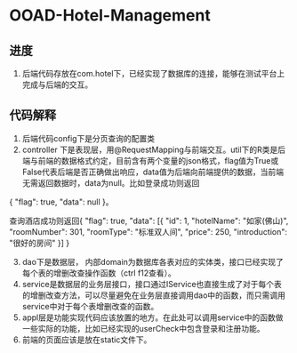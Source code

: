 # OOAD-Hotel-Management

## 进度
1. 后端代码存放在com.hotel下，已经实现了数据库的连接，能够在测试平台上完成与后端的交互。

## 代码解释
1. 后端代码config下是分页查询的配置类
2. controller 下是表现层，用@RequestMapping与前端交互。util下的R类是后端与前端的数据格式约定，目前含有两个变量的json格式，flag值为True或False代表后端是否正确做出响应，data值为后端向前端提供的数据，当前端无需返回数据时，data为null。比如登录成功则返回

{
    "flag": true,
    "data": null
}。

查询酒店成功则返回{
    "flag": true,
    "data": [{
        "id": 1,
        "hotelName": "如家(佛山)",
        "roomNumber": 301,
        "roomType": "标准双人间",
        "price": 250,
        "introduction": "很好的房间"
    }]
}

3. dao下是数据层， 内部domain为数据库各表对应的实体类，接口已经实现了每个表的增删改查操作函数（ctrl f12查看）。
4. service是数据层的业务层接口，接口通过IService也直接生成了对于每个表的增删改查方法，可以尽量避免在业务层直接调用dao中的函数，而只需调用service中对于每个表增删改查的函数。
5. appl层是功能实现代码应该放置的地方。在此处可以调用service中的函数做一些实际的功能，比如已经实现的userCheck中包含登录和注册功能。
6. 前端的页面应该是放在static文件下。

